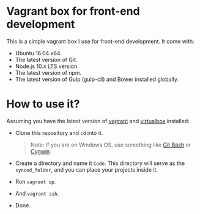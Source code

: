# Vagrant box for front-end development
This is a simple vagrant box I use for front-end development. It come with:

  * Ubuntu 16.04 x64.
  * The latest version of Git.
  * Node.js 10.x LTS version.
  * The latest version of npm.
  * The latest version of Gulp (gulp-cli) and Bower installed globally.

# How to use it?
Assuming you have the latest version of [vagrant](https://www.vagrantup.com/) and [virtualbox](https://www.virtualbox.org/) installed:

  * Clone this repository and `cd` into it.

    > Note: If you are on Windows OS, use something like [Git Bash](https://git-scm.com/downloads) or [Cygwin](https://www.cygwin.com/).


  * Create a directory and name it `Code`. This directory will serve as the `synced_folder`, and you can place your projects inside it.
  * Run `vagrant up`.
  * And `vagrant ssh`.
  * Done.
